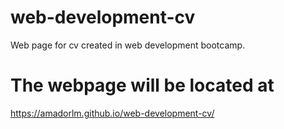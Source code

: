 # web-development-cv
Web page for cv created in web development bootcamp.

# The webpage will be located at
https://amadorlm.github.io/web-development-cv/

